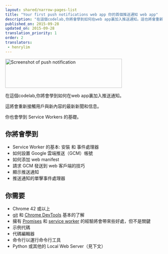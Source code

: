 ```yaml
---
layout: shared/narrow-pages-list
title: "Your first push notifications web app 你的首個推送通知 web app"
description: "在這個codelab,你將會學到如何在web app裏加入推送通知。這也將會重新接觸用戶與新內容的最新新聞和信息。"
published_on: 2015-09-28
updated_on: 2015-09-28
translation_priority: 1
order: 2
translators:
 - henrylim
---
```


<img src="images/image00.png" width="373" height="93" alt="Screenshot of push notification" />

在這個codelab,你將會學到如何在web app裏加入推送通知。

這將會重新接觸用戶與新內容的最新新聞和信息。

你也會學到 Service Workers 的基礎。

## 你將會學到

* Service Worker 的基本: 安裝 和 事件處理器
* 如何設置 Google 雲端推送（GCM）帳號
* 如何添加 web manifest
* 請求 GCM 發送到 web 客戶端的技巧
* 顯示推送通知
* 推送通知的單擊事件處理器

## 你需要

* Chrome 42 或以上
* [git](https://git-scm.com/) 和 [Chrome DevTools](/web/tools/chrome-devtools) 基本的了解
* 擁有 [Promises](http://www.html5rocks.com/en/tutorials/es6/promises/) 和 [service worker](http://www.html5rocks.com/en/tutorials/service-worker/introduction/) 的經驗將會帶來些好處，但不是關鍵
* 示例代碼
* 代碼編輯器
* 命令行以運行命令行工具
* Python 或其他的 Local Web Server（見下文）
